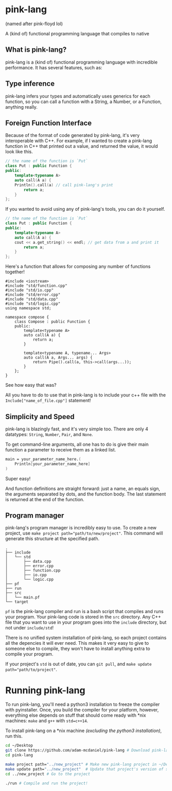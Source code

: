 # pink-lang

(named after pink-floyd lol)

A (kind of) functional programming language that compiles to native

## What is pink-lang?

pink-lang is a (kind of) functional programming language with incredible performance.
It has several features, such as:

## Type inference

pink-lang infers your types and automatically uses generics for each function, so you can call a function with a String, a Number, or a Function, anything really.

## Foreign Function Interface

Because of the format of code generated by pink-lang, it's very interoperable with C++. For example, if I wanted to create a pink-lang function in C++ that printed out a value, and returned the value, it would look like this.

```c++
// the name of the function is `Put`
class Put : public Function {
public:
    template<typename A>
    auto call(A a) {
	Println().call(a) // call pink-lang's print
        return a;
    }
};
```

If you wanted to avoid using any of pink-lang's tools, you can do it yourself.

```c++
// the name of the function is `Put`
class Put : public Function {
public:
    template<typename A>
    auto call(A a) {
	cout << a.get_string() << endl; // get data from a and print it
        return a;
    }
};
```

Here's a function that allows for composing any number of functions together!
```
#include <iostream>
#include "std/function.cpp"
#include "std/io.cpp"
#include "std/error.cpp"
#include "std/data.cpp"
#include "std/logic.cpp"
using namespace std;

namespace compose {
    class Compose : public Function {
    public:
        template<typename A>
        auto call(A a) {
            return a;
        }

        template<typename A, typename... Args>
        auto call(A a, Args... args) {
            return Pipe().call(a, this->call(args...));
        }
    };
}
```


See how easy that was?

All you have to do to use that in pink-lang is to include your c++ file with the `Include["name_of_file.cpp"]` statement!

## Simplicity and Speed

pink-lang is blazingly fast, and it's very simple too. There are only 4 datatypes: `String`, `Number`, `Pair`, and `None`.

To get command-line arguments, all one has to do is give their main function a parameter to receive them as a linked list.

```fsharp
main = your_parameter_name_here.(
	Println[your_parameter_name_here]
)
```

Super easy!

And function definitions are straight forward: just a name, an equals sign, the arguments separated by dots, and the function body. The last statement is returned at the end of the function.

## Program manager

pink-lang's program manager is incredibly easy to use. To create a new project, use `make project path="path/to/new/project"`. This command will generate this structure at the specified path.

```
.
├── include
│   └── std
│       ├── data.cpp
│       ├── error.cpp
│       ├── function.cpp
│       ├── io.cpp
│       └── logic.cpp
├── pf
├── run
├── src
│   └── main.pf
└── target
```

`pf` is the pink-lang compiler and run is a bash script that compiles and runs your program. Your pink-lang code is stored in the `src` directory. Any C++ file that you want to use in your program goes into the `include` directory, but not under `include/std`!

There is no unified system installation of pink-lang, so each project contains all the depencies it will ever need. This makes it very easy to give to someone else to compile, they won't have to install anything extra to compile your program.

If your project's `std` is out of date, you can `git pull`, and `make update path="path/to/project"`.


# Running pink-lang

To run pink-lang, you'll need a python3 installation to freeze the compiler with pyinstaller. Once, you build the compiler for your platform, however, everything else depends on stuff that should come ready with *nix machines: `make` and `g++` with `std=c++14`.

To install pink-lang on a *nix machine _(excluding the python3 installation)_, run this.

```bash
cd ~/Desktop
git clone https://github.com/adam-mcdaniel/pink-lang # Download pink-lang
cd pink-lang

make project path="../new_project" # Make new pink-lang project in ~/Desktop/new_project
make update path="../new_project"  # Update that project's version of std
cd ../new_project # Go to the project

./run # Compile and run the project!
```
